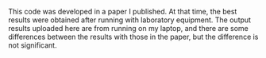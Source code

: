 This code was developed in a paper I published. At that time, the best results were obtained after running with laboratory equipment. The output results uploaded here are from running on my laptop, and there are some differences between the results with those in the paper, but the difference is not significant.
